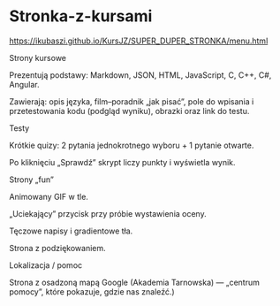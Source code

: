 # Stronka-z-kursami

https://ikubaszi.github.io/KursJZ/SUPER_DUPER_STRONKA/menu.html

Strony kursowe

Prezentują podstawy: Markdown, JSON, HTML, JavaScript, C, C++, C#, Angular.

Zawierają: opis języka, film–poradnik „jak pisać”, pole do wpisania i przetestowania kodu (podgląd wyniku), obrazki oraz link do testu.

Testy

Krótkie quizy: 2 pytania jednokrotnego wyboru + 1 pytanie otwarte.

Po kliknięciu „Sprawdź” skrypt liczy punkty i wyświetla wynik.

Strony „fun”

Animowany GIF w tle.

„Uciekający” przycisk przy próbie wystawienia oceny.

Tęczowe napisy i gradientowe tła.

Strona z podziękowaniem.

Lokalizacja / pomoc

Strona z osadzoną mapą Google (Akademia Tarnowska) — „centrum pomocy”, które pokazuje, gdzie nas znaleźć.)
